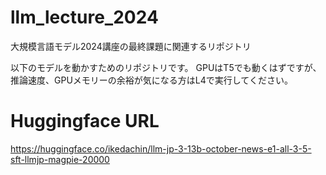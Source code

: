# llm_lecture_2024
大規模言語モデル2024講座の最終課題に関連するリポジトリ

以下のモデルを動かすためのリポジトリです。
GPUはT5でも動くはずですが、推論速度、GPUメモリーの余裕が気になる方はL4で実行してください。

# Huggingface URL
https://huggingface.co/ikedachin/llm-jp-3-13b-october-news-e1-all-3-5-sft-llmjp-magpie-20000
